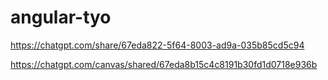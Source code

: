 # angular-tyo

https://chatgpt.com/share/67eda822-5f64-8003-ad9a-035b85cd5c94

https://chatgpt.com/canvas/shared/67eda8b15c4c8191b30fd1d0718e936b
